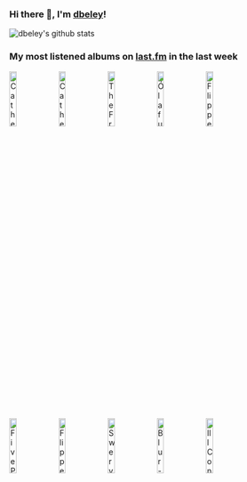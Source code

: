 ### Hi there 👋, I'm [dbeley](https://dbeley.ovh/en)!

![dbeley's github stats](https://github-readme-stats.vercel.app/api?username=dbeley)

### My most listened albums on [last.fm](https://www.last.fm/user/d_beley) in the last week

[<img src='https://lastfm.freetls.fastly.net/i/u/300x300/f7d8617f3d60af5d03bab6d0b0a5b08c.jpg' width='16%' height='16%' alt='Catherine Wheel - Ferment'>](https://www.last.fm/music/catherine%2bwheel/ferment)&nbsp;
[<img src='https://lastfm.freetls.fastly.net/i/u/300x300/6f535be0d85caa057fadfc47845af924.jpg' width='16%' height='16%' alt='Catherine Wheel - Chrome'>](https://www.last.fm/music/catherine%2bwheel/chrome)&nbsp;
[<img src='https://lastfm.freetls.fastly.net/i/u/300x300/8ea4dad3c3614770bca41a29c2e53b3d.png' width='16%' height='16%' alt='The Fratellis - Costello Music'>](https://www.last.fm/music/the%2bfratellis/costello%2bmusic)&nbsp;
[<img src='https://lastfm.freetls.fastly.net/i/u/300x300/4750be3130784dd293181e9676dbd9c0.png' width='16%' height='16%' alt='Ólafur Arnalds - Eulogy for Evolution'>](https://www.last.fm/music/%25c3%2593lafur%2barnalds/eulogy%2bfor%2bevolution)&nbsp;
[<img src='https://lastfm.freetls.fastly.net/i/u/300x300/9518e4bc0822ca4747e99f453c5f2b3d.png' width='16%' height='16%' alt='Flippers Guitar - CAMERA TALK'>](https://www.last.fm/music/flipper%2527s%2bguitar/camera%2btalk)&nbsp;
<br>
[<img src='https://lastfm.freetls.fastly.net/i/u/300x300/5a0bb9a5b63bc4ebf4ca55b3aed0d880.png' width='16%' height='16%' alt='Five Pebbles - forgetmenot'>](https://www.last.fm/music/five%2bpebbles/forgetmenot)&nbsp;
[<img src='https://lastfm.freetls.fastly.net/i/u/300x300/b8aac4bf04964f398acacc407c9dea6a.png' width='16%' height='16%' alt='Flippers Guitar - DOCTOR HEADS WORLD TOWER'>](https://www.last.fm/music/flipper%2527s%2bguitar/doctor%2bhead%2527s%2bworld%2btower)&nbsp;
[<img src='https://lastfm.freetls.fastly.net/i/u/300x300/b9c849c84a7d30b3aa6574602a45b8aa.jpg' width='16%' height='16%' alt='Swervedriver - Mezcal Head'>](https://www.last.fm/music/swervedriver/mezcal%2bhead)&nbsp;
[<img src='https://lastfm.freetls.fastly.net/i/u/300x300/e460b96d75fc4ea5ba5abafc376c4348.png' width='16%' height='16%' alt='Blur - Think Tank'>](https://www.last.fm/music/blur/think%2btank)&nbsp;
[<img src='https://lastfm.freetls.fastly.net/i/u/300x300/e128e76eb7a6efd60aa26055a2ba34ec.jpg' width='16%' height='16%' alt='Ill Considered - Liminal Space'>](https://www.last.fm/music/ill%2bconsidered/liminal%2bspace)&nbsp;
<br>
